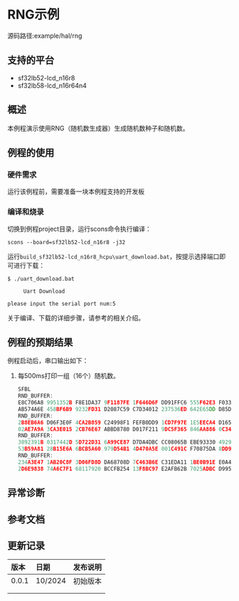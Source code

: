 # RNG示例
源码路径:example/hal/rng
## 支持的平台
<!-- 支持哪些板子和芯片平台 -->
+ sf32lb52-lcd_n16r8
+ sf32lb58-lcd_n16r64n4
## 概述
<!-- 例程简介 -->
本例程演示使用RNG（随机数生成器）生成随机数种子和随机数。

## 例程的使用
<!-- 说明如何使用例程，比如连接哪些硬件管脚观察波形，编译和烧写可以引用相关文档。
对于rt_device的例程，还需要把本例程用到的配置开关列出来，比如PWM例程用到了PWM1，需要在onchip菜单里使能PWM1 -->

### 硬件需求
运行该例程前，需要准备一块本例程支持的开发板

<!-- ### menuconfig配置 -->
 
### 编译和烧录
切换到例程project目录，运行scons命令执行编译：
```
scons --board=sf32lb52-lcd_n16r8 -j32
```
运行`build_sf32lb52-lcd_n16r8_hcpu\uart_download.bat`，按提示选择端口即可进行下载：
```
$ ./uart_download.bat

     Uart Download

please input the serial port num:5
```
关于编译、下载的详细步骤，请参考[](/quickstart/get-started.md)的相关介绍。

## 例程的预期结果
<!-- 说明例程运行结果，比如哪几个灯会亮，会打印哪些log，以便用户判断例程是否正常运行，运行结果可以结合代码分步骤说明 -->
例程启动后，串口输出如下：
1. 每500ms打印一组（16个）随机数。  
    ```c
    SFBL
    RND_BUFFER:
    E8C706A8 9951352B F8E1DA37 9F1187FE 1F646D6F DD91FFC6 555F62E3 F0331F25 
    AB574A6E 458BF6B9 9232FD31 D2087C59 C7D34012 237536ED 642E65DD D85D20F7 
    RND_BUFFER:
    2B8EB6A6 D06F3E0F 4CA2B859 C24998F1 FEFB0DD9 1CD7F97E 1E5EECA4 D165FE0C 
    02AE7A9A 3CA3E015 2CB76E67 ABBD8780 D017F211 9DC5F365 846AA886 0C348503 
    RND_BUFFER:
    3892391B 0317442D 5D722D31 6A99CE87 D7DA4DBC CC08065B EBE93330 4929224A 
    53B59A81 28B15E6A 6BCB5A60 979D54B1 4D470A5E 001C491C F70875DA 8DD9FD34 
    RND_BUFFER:
    234A3E47 1AB20C8F 3D06FD8D DA68708D 7C463B6E C31EDA11 1BE0B91E E0A46D41 
    2D6E9838 74A6C7F1 68117920 BCCFB254 13F8BC97 E2AFB62B 7025ADBC D995DC5E 
    ```

## 异常诊断


## 参考文档
<!-- 对于rt_device的示例，rt-thread官网文档提供的较详细说明，可以在这里添加网页链接，例如，参考RT-Thread的[RTC文档](https://www.rt-thread.org/document/site/#/rt-thread-version/rt-thread-standard/programming-manual/device/rtc/rtc) -->

## 更新记录
|版本 |日期   |发布说明 |
|:---|:---|:---|
|0.0.1 |10/2024 |初始版本 |
| | | |
| | | |


